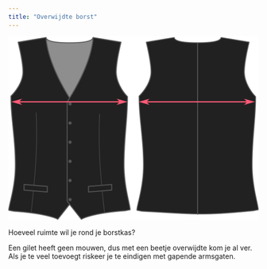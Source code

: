 ```yaml
---
title: "Overwijdte borst"
---
```


![Overwijdte borst](chestease.svg)

Hoeveel ruimte wil je rond je borstkas?

<Note>

Een gilet heeft geen mouwen, dus met een beetje overwijdte kom je al ver. Als je te veel toevoegt riskeer je te eindigen met gapende armsgaten.

</Note>




